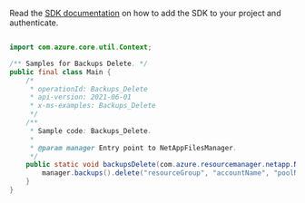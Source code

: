 Read the [SDK documentation](https://github.com/Azure/azure-sdk-for-java/blob/azure-resourcemanager-netapp_1.0.0-beta.5/sdk/netapp/azure-resourcemanager-netapp/README.md) on how to add the SDK to your project and authenticate.

```java

import com.azure.core.util.Context;

/** Samples for Backups Delete. */
public final class Main {
    /*
     * operationId: Backups_Delete
     * api-version: 2021-06-01
     * x-ms-examples: Backups_Delete
     */
    /**
     * Sample code: Backups_Delete.
     *
     * @param manager Entry point to NetAppFilesManager.
     */
    public static void backupsDelete(com.azure.resourcemanager.netapp.NetAppFilesManager manager) {
        manager.backups().delete("resourceGroup", "accountName", "poolName", "volumeName", "backupName", Context.NONE);
    }
}
```
